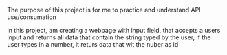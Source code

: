 The purpose of this project is for me to practice and understand API use/consumation

in this project, am creating a webpage with input field, that accepts a users input and returns all data that contain the string typed by the user, if the user types in a number, it  returs data that wit the nuber as id

